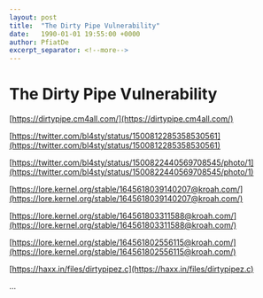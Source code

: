 ```yaml
---
layout: post
title:  "The Dirty Pipe Vulnerability"
date:   1990-01-01 19:55:00 +0000
author: PfiatDe
excerpt_separator: <!--more-->
---
```


# The Dirty Pipe Vulnerability

[https://dirtypipe.cm4all.com/](https://dirtypipe.cm4all.com/)

[https://twitter.com/bl4sty/status/1500812285358530561](https://twitter.com/bl4sty/status/1500812285358530561)

[https://twitter.com/bl4sty/status/1500822440569708545/photo/1](https://twitter.com/bl4sty/status/1500822440569708545/photo/1)

[https://lore.kernel.org/stable/1645618039140207@kroah.com/](https://lore.kernel.org/stable/1645618039140207@kroah.com/)

[https://lore.kernel.org/stable/164561803311588@kroah.com/](https://lore.kernel.org/stable/164561803311588@kroah.com/)

[https://lore.kernel.org/stable/164561802556115@kroah.com/](https://lore.kernel.org/stable/164561802556115@kroah.com/)

[https://haxx.in/files/dirtypipez.c](https://haxx.in/files/dirtypipez.c)

...
<!--more-->

